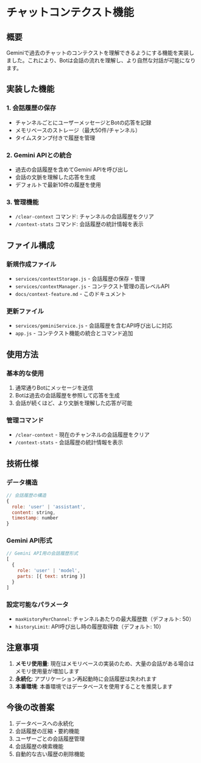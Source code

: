# チャットコンテクスト機能

## 概要
Geminiで過去のチャットのコンテクストを理解できるようにする機能を実装しました。これにより、Botは会話の流れを理解し、より自然な対話が可能になります。

## 実装した機能

### 1. 会話履歴の保存
- チャンネルごとにユーザーメッセージとBotの応答を記録
- メモリベースのストレージ（最大50件/チャンネル）
- タイムスタンプ付きで履歴を管理

### 2. Gemini APIとの統合
- 過去の会話履歴を含めてGemini APIを呼び出し
- 会話の文脈を理解した応答を生成
- デフォルトで最新10件の履歴を使用

### 3. 管理機能
- `/clear-context` コマンド: チャンネルの会話履歴をクリア
- `/context-stats` コマンド: 会話履歴の統計情報を表示

## ファイル構成

### 新規作成ファイル
- `services/contextStorage.js` - 会話履歴の保存・管理
- `services/contextManager.js` - コンテクスト管理の高レベルAPI
- `docs/context-feature.md` - このドキュメント

### 更新ファイル
- `services/geminiService.js` - 会話履歴を含むAPI呼び出しに対応
- `app.js` - コンテクスト機能の統合とコマンド追加

## 使用方法

### 基本的な使用
1. 通常通りBotにメッセージを送信
2. Botは過去の会話履歴を参照して応答を生成
3. 会話が続くほど、より文脈を理解した応答が可能

### 管理コマンド
- `/clear-context` - 現在のチャンネルの会話履歴をクリア
- `/context-stats` - 会話履歴の統計情報を表示

## 技術仕様

### データ構造
```javascript
// 会話履歴の構造
{
  role: 'user' | 'assistant',
  content: string,
  timestamp: number
}
```

### Gemini API形式
```javascript
// Gemini API用の会話履歴形式
[
  {
    role: 'user' | 'model',
    parts: [{ text: string }]
  }
]
```

### 設定可能なパラメータ
- `maxHistoryPerChannel`: チャンネルあたりの最大履歴数（デフォルト: 50）
- `historyLimit`: API呼び出し時の履歴取得数（デフォルト: 10）

## 注意事項

1. **メモリ使用量**: 現在はメモリベースの実装のため、大量の会話がある場合はメモリ使用量が増加します
2. **永続化**: アプリケーション再起動時に会話履歴は失われます
3. **本番環境**: 本番環境ではデータベースを使用することを推奨します

## 今後の改善案

1. データベースへの永続化
2. 会話履歴の圧縮・要約機能
3. ユーザーごとの会話履歴管理
4. 会話履歴の検索機能
5. 自動的な古い履歴の削除機能

